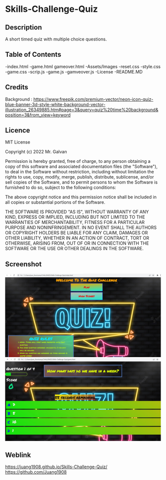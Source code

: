 # Skills-Challenge-Quiz

## Description

A short timed quiz with multiple choice questions.

## Table of Contents

-index.html
-game.html
gameover.html
-Assets/Images
-reset.css
-style.css
-game.css
-scrip.js
-game.js
-gamveover.js
-License
-README.MD

## Credits

Background :
https://www.freepik.com/premium-vector/neon-icon-quiz-blue-banner-3d-style-white-background-vector-illustration_26349885.htm#page=3&query=quiz%20time%20background&position=3&from_view=keyword

## Licence

MIT License

Copyright (c) 2022 Mr. Galvan

Permission is hereby granted, free of charge, to any person obtaining a copy
of this software and associated documentation files (the "Software"), to deal
in the Software without restriction, including without limitation the rights
to use, copy, modify, merge, publish, distribute, sublicense, and/or sell
copies of the Software, and to permit persons to whom the Software is
furnished to do so, subject to the following conditions:

The above copyright notice and this permission notice shall be included in all
copies or substantial portions of the Software.

THE SOFTWARE IS PROVIDED "AS IS", WITHOUT WARRANTY OF ANY KIND, EXPRESS OR
IMPLIED, INCLUDING BUT NOT LIMITED TO THE WARRANTIES OF MERCHANTABILITY,
FITNESS FOR A PARTICULAR PURPOSE AND NONINFRINGEMENT. IN NO EVENT SHALL THE
AUTHORS OR COPYRIGHT HOLDERS BE LIABLE FOR ANY CLAIM, DAMAGES OR OTHER
LIABILITY, WHETHER IN AN ACTION OF CONTRACT, TORT OR OTHERWISE, ARISING FROM,
OUT OF OR IN CONNECTION WITH THE SOFTWARE OR THE USE OR OTHER DEALINGS IN THE
SOFTWARE.

## Screenshot

![Home-Screen](./assets/images/home.jpg)
![Game-Screen](./assets/images/game.jpg)

## Weblink

https://juang1908.github.io/Skills-Challenge-Quiz/
https://github.com/Juang1908
